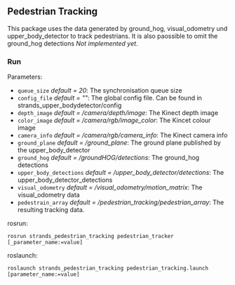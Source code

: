 ## Pedestrian Tracking
This package uses the data generated by ground_hog, visual_odometry und upper_body_detector to track pedestrians. It is also paossible to omit the ground_hog detections _Not implemented yet_.

### Run
Parameters:
* `queue_size` _default = 20_: The synchronisation queue size
* `config_file` _default = ""_: The global config file. Can be found in strands_upper_bodydetector/config
* `depth_image` _default = /camera/depth/image_: The Kinect depth image
* `color_image` _default = /camera/rgb/image_color_: The Kincet colour image
* `camera_info` _default = /camera/rgb/camera_info_: The Kinect camera info
* `ground_plane` _default = /ground_plane_: The ground plane published by the upper_body_detector
* `ground_hog` _default = /groundHOG/detections_: The ground_hog detections
* `upper_body_detections` _default = /upper_body_detector/detections_: The upper_body_detector_detections
* `visual_odometry` _default = /visual_odometry/motion_matrix_: The visual_odometry data
* `pedestrain_array` _default = /pedestrian_tracking/pedestrian_array_: The resulting tracking data.

rosrun:
```
rosrun strands_pedestrian_tracking pedestrian_tracker [_parameter_name:=value]
```

roslaunch:
```
roslaunch strands_pedestrian_tracking pedestrian_tracking.launch [parameter_name:=value]
```
